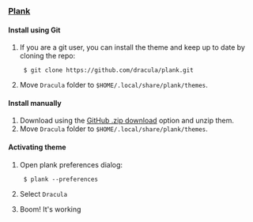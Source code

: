 ### [Plank](https://launchpad.net/plank)

#### Install using Git

1. If you are a git user, you can install the theme and keep up to date by cloning the repo:

        $ git clone https://github.com/dracula/plank.git
        
2. Move `Dracula` folder to `$HOME/.local/share/plank/themes`.

#### Install manually

1. Download using the [GitHub .zip download](https://github.com/dracula/plank/archive/master.zip) option and unzip them.
2. Move `Dracula` folder to `$HOME/.local/share/plank/themes`.

#### Activating theme

1. Open plank preferences dialog:
    
        $ plank --preferences
    
2. Select `Dracula`

3. Boom! It's working
